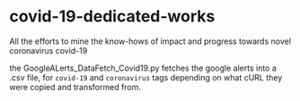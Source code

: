 # covid-19-dedicated-works
All the efforts to mine the know-hows of impact and progress towards novel coronavirus covid-19

the <a>GoogleALerts_DataFetch_Covid19.py</a> fetches the google alerts into a .csv file, for `covid-19` and `coronavirus` tags depending on what cURL they were copied and transformed from. 

